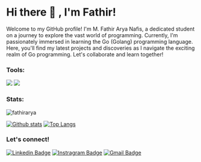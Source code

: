 # Hi there 👋 , I'm Fathir!
Welcome to my GitHub profile! I'm M. Fathir Arya Nafis, a dedicated student on a journey to explore the vast world of programming. Currently, I'm passionately immersed in learning the Go (Golang) programming language. Here, you'll find my latest projects and discoveries as I navigate the exciting realm of Go programming. Let's collaborate and learn together!

### Tools:
<p>
    <img src="https://img.shields.io/badge/OS-Windows-blue?&logo=windows" />
    <img src="https://img.shields.io/badge/Text%20Editor-Visual%20Studio%20Code-blue?&logo=visual%20studio%20code&logoColor=blue" />
</p>

### Stats:
<p align=left> <img src=https://komarev.com/ghpvc/?username=fathirarya alt=fathirarya /> </p>

[![Github stats](https://github-readme-stats.vercel.app/api?username=fathirarya&show_icons=true&include_all_commits=true)](https://github.com/fathirarya/github-readme-stats)
[![Top Langs](https://github-readme-stats.vercel.app/api/top-langs/?username=fathirarya&layout=compact)](https://github.com/fathirarya/github-readme-stats)

### Let's connect!

[![Linkedin Badge](https://img.shields.io/badge/-fathirarya-0072b1?style=flat&logo=Linkedin&logoColor=white&link=https://www.linkedin.com/in/fathirarya/)](https://www.linkedin.com/in/fathirarya/)
[![Instragram Badge](https://img.shields.io/badge/-fathirarya_12-E4405F?style=flat&logo=instagram&logoColor=white&link=https://www.instagram.com/fathir_arya12/)](https://www.instagram.com/fathir_arya12/)
[![Gmail Badge](https://img.shields.io/badge/-fathirarya2002@gmail.com-c14438?style=flat&logo=Gmail&logoColor=white&link=mailto:fathirarya2002@gmail.com)](mailto:fathirarya2002@gmail.com) 

